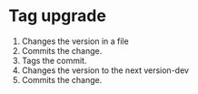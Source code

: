 # Tag upgrade

1. Changes the version in a file
2. Commits the change.
3. Tags the commit.
4. Changes the version to the next version-dev
5. Commits the change.
